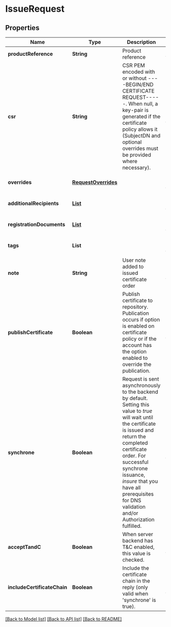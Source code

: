 # IssueRequest
## Properties

| Name | Type | Description | Notes |
|------------ | ------------- | ------------- | -------------|
| **productReference** | **String** | Product reference | [default to null] |
| **csr** | **String** | CSR PEM encoded with or without ----BEGIN/END CERTIFICATE REQUEST-----. When null, a key-pair is generated if the certificate policy allows it (SubjectDN and optional overrides must be provided where necessary). | [optional] [default to null] |
| **overrides** | [**RequestOverrides**](RequestOverrides.md) |  | [optional] [default to null] |
| **additionalRecipients** | [**List**](AdditionalRecipient.md) |  | [optional] [default to null] |
| **registrationDocuments** | [**List**](RegistrationDocument.md) |  | [optional] [default to null] |
| **tags** | **List** |  | [optional] [default to null] |
| **note** | **String** | User note added to issued certificate order | [optional] [default to null] |
| **publishCertificate** | **Boolean** | Publish certificate to repository. Publication occurs if option is enabled on certificate policy or if the account has the option enabled to override the publication.  | [optional] [default to null] |
| **synchrone** | **Boolean** | Request is sent asynchronously to the backend by default.  Setting this value to _true_ will wait until the certificate is issued and return the completed certificate order. For successful synchrone issuance, _insure_ that you have all prerequisites for DNS validation and/or Authorization fulfilled.  | [optional] [default to false] |
| **acceptTandC** | **Boolean** | When server backend has T&amp;C enabled, this value is checked.  | [optional] [default to true] |
| **includeCertificateChain** | **Boolean** | Include the certificate chain in the reply (only valid when &#39;synchrone&#39; is true).  | [optional] [default to false] |

[[Back to Model list]](../README.md#documentation-for-models) [[Back to API list]](../README.md#documentation-for-api-endpoints) [[Back to README]](../README.md)

